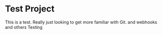 # Test Project

This is a test. Really just looking to get more familiar with Git. and webhooks and others
Testing

